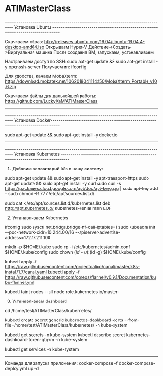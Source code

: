 # ATIMasterClass

---------------------------------------------------------------------------------- Установка Ubuntu ----------------------------------------------------------------------------------

Скачиваем образ: http://releases.ubuntu.com/16.04/ubuntu-16.04.4-desktop-amd64.iso
Открываем Hyper-V
Действие->Создать->Виртуальная машина
После создания ВМ, запускаем, устанавливаем

Настраиваем доступ по SSH:
sudo apt-get update && sudo apt-get install -y openssh-server
Получаем ип: ifconfig

Для удобства, качаем MobaXterm: https://download.mobatek.net/1062018041114250/MobaXterm_Portable_v10.6.zip

Скачиваем файлы для дальнейшей работы: https://github.com/LuckyXaM/ATIMasterClass

--------------------------------------------------------------------------------------------------------------------------------------------------------------------------------------------------------------------

---------------------------------------------------------------------------------- Установка Docker----------------------------------------------------------------------------------

sudo apt-get update && sudo apt-get install -y docker.io

--------------------------------------------------------------------------------------------------------------------------------------------------------------------------------------------------------------------

---------------------------------------------------------------------------------- Установка Kubernetes ----------------------------------------------------------------------------------

1. Добавим репозиторий k8s в нашу систему:

sudo apt-get update && sudo apt-get install -y apt-transport-https
sudo apt-get update && sudo apt-get install -y curl
sudo curl -s https://packages.cloud.google.com/apt/doc/apt-key.gpg | sudo apt-key add -
sudo chmod -R 777 /etc/apt/sources.list.d/

sudo cat <<EOF >/etc/apt/sources.list.d/kubernetes.list
deb http://apt.kubernetes.io/ kubernetes-xenial main
EOF

2. Устанавливаем Kubernetes

ifconfig
sudo sysctl net.bridge.bridge-nf-call-iptables=1
sudo kubeadm init --pod-network-cidr=10.244.0.0/16 --apiserver-advertise-address=172.17.211.100 

mkdir -p $HOME/.kube
sudo cp -i /etc/kubernetes/admin.conf $HOME/.kube/config
sudo chown $(id -u):$(id -g) $HOME/.kube/config

kubectl apply -f https://raw.githubusercontent.com/projectcalico/canal/master/k8s-install/1.7/canal.yaml
kubectl apply -f https://raw.githubusercontent.com/coreos/flannel/v0.9.1/Documentation/kube-flannel.yml

kubectl taint nodes --all node-role.kubernetes.io/master-

3. Устанавливаем dashboard

cd /home/test/ATIMasterClass/kubernetes/

kubectl create secret generic kubernetes-dashboard-certs --from-file=/home/test/ATIMasterClass/kubernetes/ -n kube-system

kubectl get secrets -n kube-system
kubectl describe secret kubernetes-dashboard-token-qtqvm  -n kube-system

kubectl get services -n kube-system

-------------------------

Команда для запуска приложения: docker-compose -f docker-compose-deploy.yml up -d